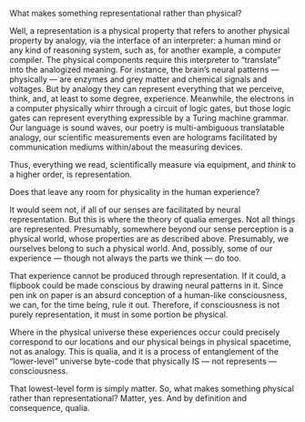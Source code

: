 What makes something representational rather than physical?

Well, a representation is a physical property that refers to another physical property by analogy, via the interface of an interpreter: a human mind or any kind of reasoning system, such as, for another example, a computer compiler. The physical components require this interpreter to “translate” into the analogized meaning. For instance, the brain’s neural patterns — physically — are enzymes and grey matter and chemical signals and voltages. But by analogy they can represent everything that we perceive, think, and, at least to some degree, experience. Meanwhile, the electrons in a computer physically whirr through a circuit of logic gates, but those logic gates can represent everything expressible by a Turing machine grammar. Our language is sound waves, our poetry is multi-ambiguous translatable analogy, our scientific measurements even are holograms facilitated by communication mediums within/about the measuring devices. 

Thus, everything we read, scientifically measure via equipment, and *think* to a higher order, is representation.

Does that leave any room for physicality in the human experience?

It would seem not, if all of our senses are facilitated by neural representation. But this is where the theory of qualia emerges. Not all things are represented. Presumably, somewhere beyond our sense perception is a physical world, whose properties are as described above. Presumably, we ourselves belong to such a physical world. And, possibly, some of our experience — though not always the parts we think — do too.

That experience cannot be produced through representation. If it could, a flipbook could be made conscious by drawing neural patterns in it. Since pen ink on paper is an absurd conception of a human-like consciousness, we can, for the time being, rule it out. Therefore, if consciousness is not purely representation, it must in some portion be physical.

Where in the physical universe these experiences occur could precisely correspond to our locations and our physical beings in physical spacetime, not as analogy. This is qualia, and it is a process of entanglement of the “lower-level” universe byte-code that physically IS — not represents — consciousness.

That lowest-level form is simply matter. So, what makes something physical rather than representational? Matter, yes. And by definition and consequence, qualia.
